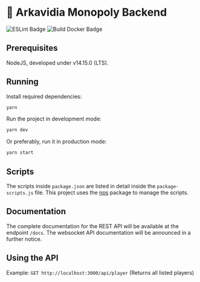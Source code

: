 # 🌵 Arkavidia Monopoly Backend

![ESLint Badge](https://github.com/arkavidia-hmif/arkavidia-monopoly-backend/workflows/ESLint/badge.svg)
![Build Docker Badge](https://github.com/arkavidia-hmif/arkavidia-monopoly-backend/workflows/Build%20Docker%20Image/badge.svg)

<!-- ![Arkavidia Logo](https://www.arkavidia.id/img/logo-horizontal.svg) -->

## Prerequisites

NodeJS, developed under v14.15.0 (LTS).

## Running

Install required dependencies:
```bash
yarn
```

Run the project in development mode:
```bash
yarn dev
```

Or preferably, run it in production mode:
```bash
yarn start
```
## Scripts

The scripts inside `package.json` are listed in detail inside the `package-scripts.js` file. This project uses the [nps](https://www.npmjs.com/package/nps) package to manage the scripts.

## Documentation

The complete documentation for the REST API will be available at the endpoint `/docs`. The websocket API documentation will be announced in a further notice.

## Using the API

Example:
`GET http://localhost:3000/api/player` (Returns all listed players)

